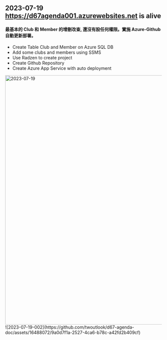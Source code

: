 ## 2023-07-19 https://d67agenda001.azurewebsites.net is alive
#### 最基本的 Club 和 Member 的增刪改查, 還沒有設任何權限。實施 Azure-Github 自動更新部署。
- Create Table Club and Member on Azure SQL DB
- Add some clubs and members using SSMS
- Use Radzen to create project
- Create Github Repository
- Create Azure App Service with auto deployment

<img width="800" alt="2023-07-19" src="https://github.com/twoutlook/d67-agenda-doc/assets/16488072/8ee29050-122a-4c7f-b3b8-caccd03b881d">
![2023-07-19-002](https://github.com/twoutlook/d67-agenda-doc/assets/16488072/9a0d7f1a-2527-4ca6-b78c-a42fd2b409cf)
